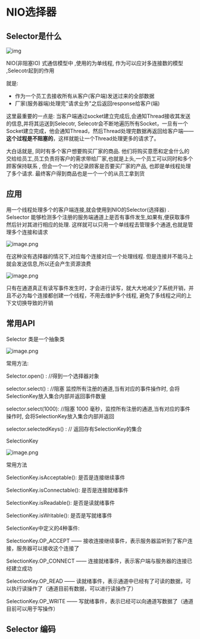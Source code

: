 # NIO选择器

## Selector是什么

![img](../images/Selctor/webp.webp)

NIO(非阻塞IO) 式通信模型中 ,使用的为单线程, 作为可以应对多连接数的模型 ,Selecotr起到的作用

就是:

- 作为一个员工去接收所有从客户(客户端)发送过来的全部数据
- 厂家(服务器端)处理完"请求业务"之后返回response给客户(端)

这里最重要的一点是: 当客户端通过socket建立完成后,会通知Thread接收其发送的信息,并将其运送到Selecotr, Selecotr会不断地遍历所有Socket，一旦有一个Socket建立完成，他会通知Thread，然后Thread处理完数据再返回给客户端——**这个过程是不阻塞的**，这样就能让一个Thread处理更多的请求了。 

大白话就是, 同时有多个客户想要购买厂家的商品. 他们将购买意愿和定金什么的交给给员工,员工负责将客户的需求带给厂家,也就是上头,一个员工可以同时和多个顾客保持联系 , 但会一个一个的记录顾客是否要买厂家的产品, 也即是单线程处理了多个请求. 最终客户得到商品也是一个一个的从员工拿到货 

## 应用

用一个线程处理多个的客户端连接,就会使用到NIO的Selector(选择器) . Selsector 能够检测多个注册的服务端通道上是否有事件发生,如果有,便获取事件然后针对其进行相应的处理. 这样就可以只用一个单线程去管理多个通道,也就是管理多个连接和请求

![image.png](../images/NIO%E7%BC%96%E7%A8%8BSelctor/watermark,size_14,text_QDUxQ1RP5Y2a5a6i,color_FFFFFF,t_100,g_se,x_10,y_10,shadow_20,type_ZmFuZ3poZW5naGVpdGk=.png)

在这种没有选择器的情况下,对应每个连接对应一个处理线程. 但是连接并不能马上就会发送信息,所以还会产生资源浪费

![image.png](../images/NIO%E7%BC%96%E7%A8%8BSelctor/watermark,size_14,text_QDUxQ1RP5Y2a5a6i,color_FFFFFF,t_100,g_se,x_10,y_10,shadow_20,type_ZmFuZ3poZW5naGVpdGk=.png)

只有在通道真正有读写事件发生时，才会进行读写，就大大地减少了系统开销，并且不必为每个连接都创建一个线程，不用去维护多个线程, 避免了多线程之间的上下文切换导致的开销

## 常用API

Selector 类是一个抽象类

![image.png](../images/NIO%E7%BC%96%E7%A8%8BSelctor/watermark,size_14,text_QDUxQ1RP5Y2a5a6i,color_FFFFFF,t_100,g_se,x_10,y_10,shadow_20,type_ZmFuZ3poZW5naGVpdGk=.png)

常用方法:

Selector.open() : //得到一个选择器对象

selector.select() : //阻塞 监控所有注册的通道,当有对应的事件操作时, 会将SelectionKey放入集合内部并返回事件数量

selector.select(1000): //阻塞 1000 毫秒，监控所有注册的通道,当有对应的事件操作时, 会将SelectionKey放入集合内部并返回

selector.selectedKeys() : // 返回存有SelectionKey的集合

SelectionKey

![image.png](../images/NIO%E7%BC%96%E7%A8%8BSelctor/watermark,size_14,text_QDUxQ1RP5Y2a5a6i,color_FFFFFF,t_100,g_se,x_10,y_10,shadow_20,type_ZmFuZ3poZW5naGVpdGk=.png)

常用方法

SelectionKey.isAcceptable(): 是否是连接继续事件

SelectionKey.isConnectable(): 是否是连接就绪事件

SelectionKey.isReadable(): 是否是读就绪事件

SelectionKey.isWritable(): 是否是写就绪事件

SelectionKey中定义的4种事件:

SelectionKey.OP_ACCEPT —— 接收连接继续事件，表示服务器监听到了客户连接，服务器可以接收这个连接了

SelectionKey.OP_CONNECT —— 连接就绪事件，表示客户端与服务器的连接已经建立成功

SelectionKey.OP_READ —— 读就绪事件，表示通道中已经有了可读的数据，可以执行读操作了（通道目前有数据，可以进行读操作了）

SelectionKey.OP_WRITE —— 写就绪事件，表示已经可以向通道写数据了（通道目前可以用于写操作）

## Selector 编码
